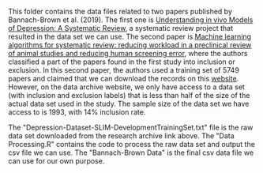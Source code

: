 This folder contains the data files related to two papers published by Bannach-Brown et al. (2019). The first one is [Understanding in vivo Models of Depression: A Systematic Review](https://onlinelibrary.wiley.com/doi/full/10.1002/ebm2.24), a systematic review project that resulted in the data set we can use. The second paper is [Machine learning algorithms for systematic review: reducing workload in a preclinical review of animal studies and reducing human screening error](https://systematicreviewsjournal.biomedcentral.com/articles/10.1186/s13643-019-0942-7#Comments), where the authors classified a part of the papers found in the first study into inclusion or exclusion. In this second paper, the authors used a training set of 5749 papers and claimed that we can download the records on this [website](https://zenodo.org/record/151190#.XQPGhYj7TD7). However, on the data archive website, we only have access to a data set (with inclusion and exclusion labels) that is less than half of the size of the actual data set used in the study. The sample size of the data set we have access to is 1993, with 14% inclusion rate.

The "Depression-Dataset-SLIM-DevelopmentTrainingSet.txt" file is the raw data set downloaded from the research archive link above. The "Data Processing.R" contains the code to process the raw data set and output the csv file we can use. The "Bannach-Brown Data" is the final csv data file we can use for our own purpose. 
